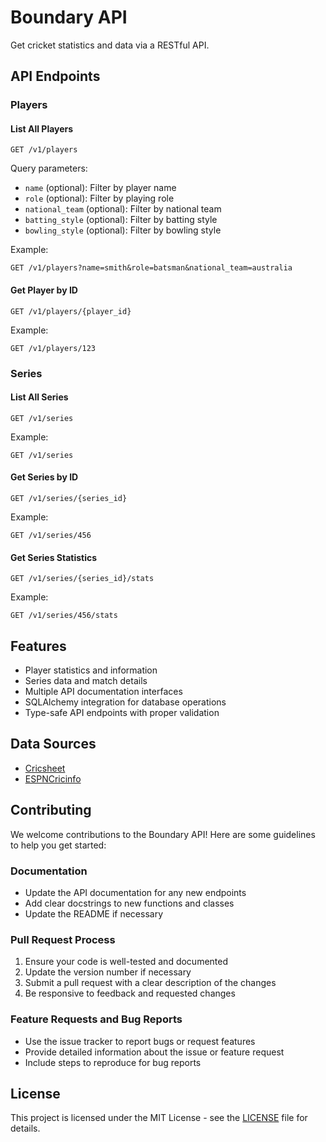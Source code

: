 # Boundary API

Get cricket statistics and data via a RESTful API.

## API Endpoints

### Players

#### List All Players

`GET /v1/players`

Query parameters:

- `name` (optional): Filter by player name
- `role` (optional): Filter by playing role
- `national_team` (optional): Filter by national team
- `batting_style` (optional): Filter by batting style
- `bowling_style` (optional): Filter by bowling style

Example:

```
GET /v1/players?name=smith&role=batsman&national_team=australia
```

#### Get Player by ID

`GET /v1/players/{player_id}`

Example:

```
GET /v1/players/123
```

### Series

#### List All Series

`GET /v1/series`

Example:

```
GET /v1/series
```

#### Get Series by ID

`GET /v1/series/{series_id}`

Example:

```
GET /v1/series/456
```

#### Get Series Statistics

`GET /v1/series/{series_id}/stats`

Example:

```
GET /v1/series/456/stats
```

## Features

- Player statistics and information
- Series data and match details
- Multiple API documentation interfaces
- SQLAlchemy integration for database operations
- Type-safe API endpoints with proper validation

## Data Sources

- [Cricsheet](cricsheet.org)
- [ESPNCricinfo](espncricinfo.com)

## Contributing

We welcome contributions to the Boundary API! Here are some guidelines to help you get started:

### Documentation

- Update the API documentation for any new endpoints
- Add clear docstrings to new functions and classes
- Update the README if necessary

### Pull Request Process

1. Ensure your code is well-tested and documented
2. Update the version number if necessary
3. Submit a pull request with a clear description of the changes
4. Be responsive to feedback and requested changes

### Feature Requests and Bug Reports

- Use the issue tracker to report bugs or request features
- Provide detailed information about the issue or feature request
- Include steps to reproduce for bug reports

## License

This project is licensed under the MIT License - see the [LICENSE](LICENSE) file for details.
